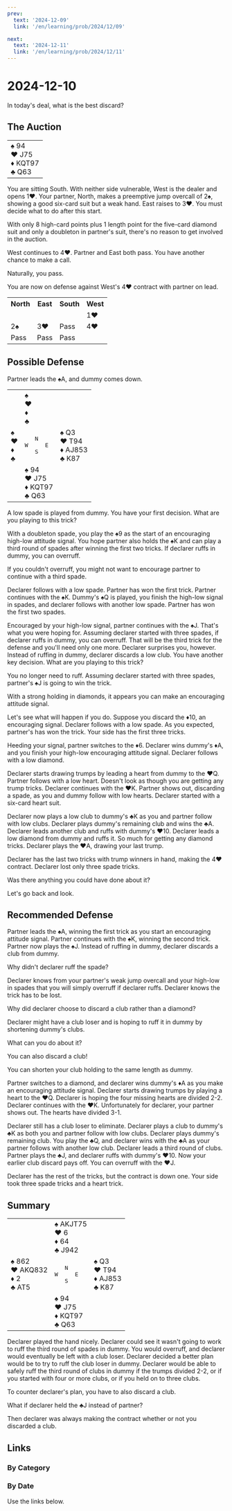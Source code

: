 ```yaml
---
prev:
  text: '2024-12-09'
  link: '/en/learning/prob/2024/12/09'

next:
  text: '2024-12-11'
  link: '/en/learning/prob/2024/12/11'
---
```


# 2024-12-10

In today's deal, what is the best discard?

<Badge type="tip" text="Defense"/>

## The Auction

<table class="hand">
	<tr>
		<td>♠ 94<br>♥ J75<br>♦ KQT97<br>♣ Q63</td>
	</tr>
</table>

You are sitting South. With neither side vulnerable, West is the dealer and opens 1♥. Your partner, North, makes a preemptive jump overcall of 2♠, showing a good six-card suit but a weak hand. East raises to 3♥. You must decide what to do after this start.

With only 8 high-card points plus 1 length point for the five-card diamond suit and only a doubleton in partner's suit, there's no reason to get involved in the auction.

West continues to 4♥. Partner and East both pass. You have another chance to make a call.

Naturally, you pass.

You are now on defense against West's 4♥ contract with partner on lead.

<table class="auction">
	<tr>
		<th>North</th>
		<th>East</th>
		<th>South</th>
		<th>West</th>
	</tr>
	<tr>
		<td></td>
		<td></td>
		<td></td>
		<td>1♥</td>
	</tr>
	<tr>
		<td>2♠</td>
		<td>3♥</td>
		<td>Pass</td>
		<td>4♥</td>
	</tr>
	<tr>
		<td>Pass</td>
		<td>Pass</td>
		<td>Pass</td>
		<td></td>
	</tr>
</table>

## Possible Defense

Partner leads the ♠A, and dummy comes down.

<table class="deal">
	<tr>
		<td></td>
		<td>♠ <br>♥ <br>♦ <br>♣ </td>
		<td></td>
	</tr>
	<tr>
		<td>♠ <br>♥ <br>♦ <br>♣ </td>
		<td><pre>   N<br>W     E<br>   S</pre></td>
		<td>♠ Q3<br>♥ T94<br>♦ AJ853<br>♣ K87</td>
	</tr>
	<tr>
		<td></td>
		<td>♠ 94<br>♥ J75<br>♦ KQT97<br>♣ Q63</td>
		<td></td>
	</tr>
</table>

A low spade is played from dummy. You have your first decision. What are you playing to this trick?

With a doubleton spade, you play the ♠9 as the start of an encouraging high-low attitude signal. You hope partner also holds the ♠K and can play a third round of spades after winning the first two tricks. If declarer ruffs in dummy, you can overruff.

If you couldn't overruff, you might not want to encourage partner to continue with a third spade.

Declarer follows with a low spade. Partner has won the first trick. Partner continues with the ♠K. Dummy's ♠Q is played, you finish the high-low signal in spades, and declarer follows with another low spade. Partner has won the first two spades.

Encouraged by your high-low signal, partner continues with the ♠J. That's what you were hoping for. Assuming declarer started with three spades, if declarer ruffs in dummy, you can overruff. That will be the third trick for the defense and you'll need only one more. Declarer surprises you, however. Instead of ruffing in dummy, declarer discards a low club. You have another key decision. What are you playing to this trick?

You no longer need to ruff. Assuming declarer started with three spades, partner's ♠J is going to win the trick.

With a strong holding in diamonds, it appears you can make an encouraging attitude signal.

Let's see what will happen if you do. Suppose you discard the ♦10, an encouraging signal. Declarer follows with a low spade. As you expected, partner's has won the trick. Your side has the first three tricks.

Heeding your signal, partner switches to the ♦6. Declarer wins dummy's ♦A, and you finish your high-low encouraging attitude signal. Declarer follows with a low diamond.

Declarer starts drawing trumps by leading a heart from dummy to the ♥Q. Partner follows with a low heart. Doesn't look as though you are getting any trump tricks. Declarer continues with the ♥K. Partner shows out, discarding a spade, as you and dummy follow with low hearts. Declarer started with a six-card heart suit.

Declarer now plays a low club to dummy's ♣K as you and partner follow with low clubs. Declarer plays dummy's remaining club and wins the ♣A. Declarer leads another club and ruffs with dummy's ♥10. Declarer leads a low diamond from dummy and ruffs it. So much for getting any diamond tricks. Declarer plays the ♥A, drawing your last trump.

Declarer has the last two tricks with trump winners in hand, making the 4♥ contract. Declarer lost only three spade tricks.

Was there anything you could have done about it?

Let's go back and look.

## Recommended Defense

Partner leads the ♠A, winning the first trick as you start an encouraging attitude signal. Partner continues with the ♠K, winning the second trick. Partner now plays the ♠J. Instead of ruffing in dummy, declarer discards a club from dummy.

Why didn't declarer ruff the spade?

Declarer knows from your partner's weak jump overcall and your high-low in spades that you will simply overruff if declarer ruffs. Declarer knows the trick has to be lost.

Why did declarer choose to discard a club rather than a diamond?

Declarer might have a club loser and is hoping to ruff it in dummy by shortening dummy's clubs.

What can you do about it?

You can also discard a club!

You can shorten your club holding to the same length as dummy.

Partner switches to a diamond, and declarer wins dummy's ♦A as you make an encouraging attitude signal. Declarer starts drawing trumps by playing a heart to the ♥Q. Declarer is hoping the four missing hearts are divided 2-2. Declarer continues with the ♥K. Unfortunately for declarer, your partner shows out. The hearts have divided 3-1.

Declarer still has a club loser to eliminate. Declarer plays a club to dummy's ♣K as both you and partner follow with low clubs. Declarer plays dummy's remaining club. You play the ♣Q, and declarer wins with the ♣A as your partner follows with another low club. Declarer leads a third round of clubs. Partner plays the ♣J, and declarer ruffs with dummy's ♥10. Now your earlier club discard pays off. You can overruff with the ♥J.

Declarer has the rest of the tricks, but the contract is down one. Your side took three spade tricks and a heart trick.

## Summary

<table class="deal">
	<tr>
		<td></td>
		<td>♠ AKJT75<br>♥ 6<br>♦ 64<br>♣ J942</td>
		<td></td>
	</tr>
	<tr>
		<td>♠ 862<br>♥ AKQ832<br>♦ 2<br>♣ AT5</td>
		<td><pre>   N<br>W     E<br>   S</pre></td>
		<td>♠ Q3<br>♥ T94<br>♦ AJ853<br>♣ K87</td>
	</tr>
	<tr>
		<td></td>
		<td>♠ 94<br>♥ J75<br>♦ KQT97<br>♣ Q63</td>
		<td></td>
	</tr>
</table>

Declarer played the hand nicely. Declarer could see it wasn't going to work to ruff the third round of spades in dummy. You would overruff, and declarer would eventually be left with a club loser. Declarer decided a better plan would be to try to ruff the club loser in dummy. Declarer would be able to safely ruff the third round of clubs in dummy if the trumps divided 2-2, or if you started with four or more clubs, or if you held on to three clubs.

To counter declarer's plan, you have to also discard a club.

What if declarer held the ♣J instead of partner?

Then declarer was always making the contract whether or not you discarded a club.

## Links

[<Badge type="tip" text="Go to Practice"/>](/en/practice/prob/2024/12/10)

### By Category

[<Badge type="tip" text="<--"/>](/en/learning/prob/2024/12/03)
[<Badge type="tip" text="Calendar"/>](/en/learning/calendar/2024/12)
[<Badge type="info" text="-->"/>](/en/learning/prob/2024/12/10#links)

### By Date

Use the links below.